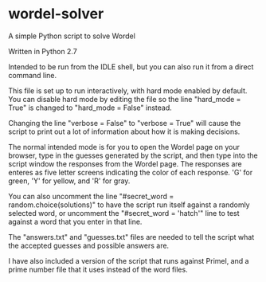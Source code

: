 # wordel-solver
A simple Python script to solve Wordel

Written in Python 2.7

Intended to be run from the IDLE shell, but you can also run it from a direct command line.

This file is set up to run interactively, with hard mode enabled by default. 
You can disable hard mode by editing the file so the line "hard_mode = True" is changed to "hard_mode = False" instead.

Changing the line "verbose = False" to "verbose = True" will cause the script to print out a lot of information about how it is making decisions.

The normal intended mode is for you to open the Wordel page on your browser, type in the guesses generated by the script, and then type into the script window
the responses from the Wordel page. The responses are enteres as five letter screens indicating the color of each response. 'G' for green, 'Y' for yellow, and 'R' for gray.

You can also uncomment the line "#secret_word = random.choice(solutions)" to have the script run itself against a randomly selected word, or uncomment
the "#secret_word = 'hatch'" line to test against a word that you enter in that line.

The "answers.txt" and "guesses.txt" files are needed to tell the script what the accepted guesses and possible answers are.

I have also included a version of the script that runs against Primel, and a prime number file that it uses instead of the word files.
